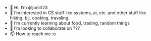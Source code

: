 - 👋 Hi, I’m @jonli123
- 👀 I’m interested in CS stuff like systems, ai, etc. and other stuff like hiking, bjj, cooking, traveling
- 🌱 I’m currently learning about food, trading, random things
- 💞️ I’m looking to collaborate on ???
- 📫 How to reach me :o
